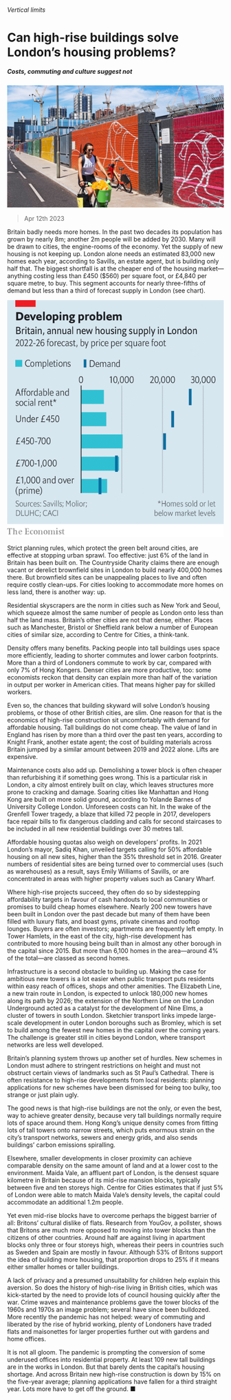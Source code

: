 ###### Vertical limits

# Can high-rise buildings solve London’s housing problems? 

##### Costs, commuting and culture suggest not 

![image](images/20230415_BRP001.jpg) 

> Apr 12th 2023 

Britain badly needs more homes. In the past two decades its population has grown by nearly 8m; another 2m people will be added by 2030. Many will be drawn to cities, the engine-rooms of the economy. Yet the supply of new housing is not keeping up. London alone needs an estimated 83,000 new homes each year, according to Savills, an estate agent, but is building only half that. The biggest shortfall is at the cheaper end of the housing market—anything costing less than £450 ($560) per square foot, or £4,840 per square metre, to buy. This segment accounts for nearly three-fifths of demand but less than a third of forecast supply in London (see chart).

![image](images/20230415_BRC725.png) 


Strict planning rules, which protect the green belt around cities, are effective at stopping urban sprawl. Too effective: just 6% of the land in Britain has been built on. The Countryside Charity claims there are enough vacant or derelict brownfield sites in London to build nearly 400,000 homes there. But brownfield sites can be unappealing places to live and often require costly clean-ups. For cities looking to accommodate more homes on less land, there is another way: up. 

Residential skyscrapers are the norm in cities such as New York and Seoul, which squeeze almost the same number of people as London onto less than half the land mass. Britain’s other cities are not that dense, either. Places such as Manchester, Bristol or Sheffield rank below a number of European cities of similar size, according to Centre for Cities, a think-tank. 

Density offers many benefits. Packing people into tall buildings uses space more efficiently, leading to shorter commutes and lower carbon footprints. More than a third of Londoners commute to work by car, compared with only 7% of Hong Kongers. Denser cities are more productive, too: some economists reckon that density can explain more than half of the variation in output per worker in American cities. That means higher pay for skilled workers. 

Even so, the chances that building skyward will solve London’s housing problems, or those of other British cities, are slim. One reason for that is the economics of high-rise construction sit uncomfortably with demand for affordable housing. Tall buildings do not come cheap. The value of land in England has risen by more than a third over the past ten years, according to Knight Frank, another estate agent; the cost of building materials across Britain jumped by a similar amount between 2019 and 2022 alone. Lifts are expensive. 

Maintenance costs also add up. Demolishing a tower block is often cheaper than refurbishing it if something goes wrong. This is a particular risk in London, a city almost entirely built on clay, which leaves structures more prone to cracking and damage. Soaring cities like Manhattan and Hong Kong are built on more solid ground, according to Yolande Barnes of University College London. Unforeseen costs can hit. In the wake of the Grenfell Tower tragedy, a blaze that killed 72 people in 2017, developers face repair bills to fix dangerous cladding and calls for second staircases to be included in all new residential buildings over 30 metres tall. 

Affordable housing quotas also weigh on developers’ profits. In 2021 London’s mayor, Sadiq Khan, unveiled targets calling for 50% affordable housing on all new sites, higher than the 35% threshold set in 2016. Greater numbers of residential sites are being turned over to commercial uses (such as warehouses) as a result, says Emily Williams of Savills, or are concentrated in areas with higher property values such as Canary Wharf. 

Where high-rise projects succeed, they often do so by sidestepping affordability targets in favour of cash handouts to local communities or promises to build cheap homes elsewhere. Nearly 200 new towers have been built in London over the past decade but many of them have been filled with luxury flats, and boast gyms, private cinemas and rooftop lounges. Buyers are often investors; apartments are frequently left empty. In Tower Hamlets, in the east of the city, high-rise development has contributed to more housing being built than in almost any other borough in the capital since 2015. But more than 6,100 homes in the area—around 4% of the total—are classed as second homes. 

Infrastructure is a second obstacle to building up. Making the case for ambitious new towers is a lot easier when public transport puts residents within easy reach of offices, shops and other amenities. The Elizabeth Line, a new train route in London, is expected to unlock 180,000 new homes along its path by 2026; the extension of the Northern Line on the London Underground acted as a catalyst for the development of Nine Elms, a cluster of towers in south London. Sketchier transport links impede large-scale development in outer London boroughs such as Bromley, which is set to build among the fewest new homes in the capital over the coming years. The challenge is greater still in cities beyond London, where transport networks are less well developed. 

Britain’s planning system throws up another set of hurdles. New schemes in London must adhere to stringent restrictions on height and must not obstruct certain views of landmarks such as St Paul’s Cathedral. There is often resistance to high-rise developments from local residents: planning applications for new schemes have been dismissed for being too bulky, too strange or just plain ugly. 

The good news is that high-rise buildings are not the only, or even the best, way to achieve greater density, because very tall buildings normally require lots of space around them. Hong Kong’s unique density comes from fitting lots of tall towers onto narrow streets, which puts enormous strain on the city’s transport networks, sewers and energy grids, and also sends buildings’ carbon emissions spiralling. 

Elsewhere, smaller developments in closer proximity can achieve comparable density on the same amount of land and at a lower cost to the environment. Maida Vale, an affluent part of London, is the densest square kilometre in Britain because of its mid-rise mansion blocks, typically between five and ten storeys high. Centre for Cities estimates that if just 5% of London were able to match Maida Vale’s density levels, the capital could accommodate an additional 1.2m people.

Yet even mid-rise blocks have to overcome perhaps the biggest barrier of all: Britons’ cultural dislike of flats. Research from YouGov, a pollster, shows that Britons are much more opposed to moving into tower blocks than the citizens of other countries. Around half are against living in apartment blocks only three or four storeys high, whereas their peers in countries such as Sweden and Spain are mostly in favour. Although 53% of Britons support the idea of building more housing, that proportion drops to 25% if it means either smaller homes or taller buildings. 

A lack of privacy and a presumed unsuitability for children help explain this aversion. So does the history of high-rise living in British cities, which was kick-started by the need to provide lots of council housing quickly after the war. Crime waves and maintenance problems gave the tower blocks of the 1960s and 1970s an image problem; several have since been bulldozed. More recently the pandemic has not helped: weary of commuting and liberated by the rise of hybrid working, plenty of Londoners have traded flats and maisonettes for larger properties further out with gardens and home offices. 

It is not all gloom. The pandemic is prompting the conversion of some underused offices into residential property. At least 109 new tall buildings are in the works in London. But that barely dents the capital’s housing shortage. And across Britain new high-rise construction is down by 15% on the five-year average; planning applications have fallen for a third straight year. Lots more have to get off the ground. ■


